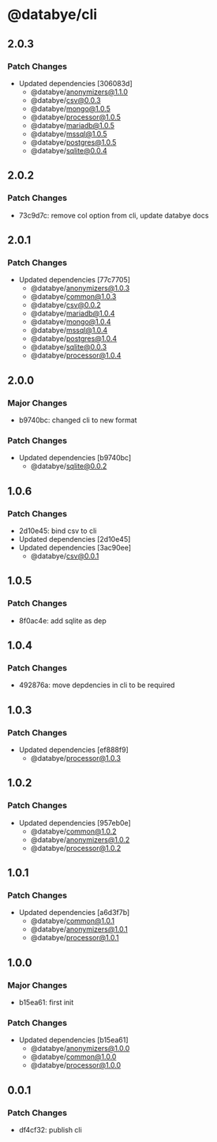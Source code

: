 # @databye/cli

## 2.0.3

### Patch Changes

- Updated dependencies [306083d]
  - @databye/anonymizers@1.1.0
  - @databye/csv@0.0.3
  - @databye/mongo@1.0.5
  - @databye/processor@1.0.5
  - @databye/mariadb@1.0.5
  - @databye/mssql@1.0.5
  - @databye/postgres@1.0.5
  - @databye/sqlite@0.0.4

## 2.0.2

### Patch Changes

- 73c9d7c: remove col option from cli, update databye docs

## 2.0.1

### Patch Changes

- Updated dependencies [77c7705]
  - @databye/anonymizers@1.0.3
  - @databye/common@1.0.3
  - @databye/csv@0.0.2
  - @databye/mariadb@1.0.4
  - @databye/mongo@1.0.4
  - @databye/mssql@1.0.4
  - @databye/postgres@1.0.4
  - @databye/sqlite@0.0.3
  - @databye/processor@1.0.4

## 2.0.0

### Major Changes

- b9740bc: changed cli to new format

### Patch Changes

- Updated dependencies [b9740bc]
  - @databye/sqlite@0.0.2

## 1.0.6

### Patch Changes

- 2d10e45: bind csv to cli
- Updated dependencies [2d10e45]
- Updated dependencies [3ac90ee]
  - @databye/csv@0.0.1

## 1.0.5

### Patch Changes

- 8f0ac4e: add sqlite as dep

## 1.0.4

### Patch Changes

- 492876a: move depdencies in cli to be required

## 1.0.3

### Patch Changes

- Updated dependencies [ef888f9]
  - @databye/processor@1.0.3

## 1.0.2

### Patch Changes

- Updated dependencies [957eb0e]
  - @databye/common@1.0.2
  - @databye/anonymizers@1.0.2
  - @databye/processor@1.0.2

## 1.0.1

### Patch Changes

- Updated dependencies [a6d3f7b]
  - @databye/common@1.0.1
  - @databye/anonymizers@1.0.1
  - @databye/processor@1.0.1

## 1.0.0

### Major Changes

- b15ea61: first init

### Patch Changes

- Updated dependencies [b15ea61]
  - @databye/anonymizers@1.0.0
  - @databye/common@1.0.0
  - @databye/processor@1.0.0

## 0.0.1

### Patch Changes

- df4cf32: publish cli
